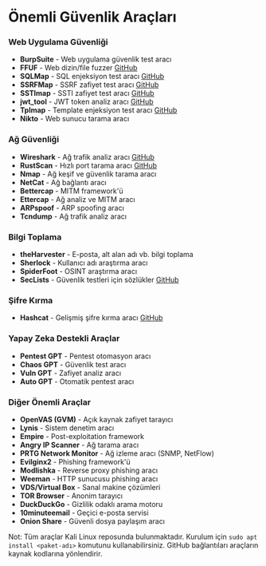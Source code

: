 # Önemli Güvenlik Araçları

### Web Uygulama Güvenliği
- **BurpSuite** - Web uygulama güvenlik test aracı
- **FFUF** - Web dizin/file fuzzer [GitHub](https://github.com/ffuf/ffuf)
- **SQLMap** - SQL enjeksiyon test aracı [GitHub](https://github.com/sqlmapproject/sqlmap)
- **SSRFMap** - SSRF zafiyet test aracı [GitHub](https://github.com/swisskyrepo/SSRFmap)
- **SSTImap** - SSTI zafiyet test aracı [GitHub](https://github.com/vladko312/SSTImap)
- **jwt_tool** - JWT token analiz aracı [GitHub](https://github.com/ticarpi/jwt_tool)
- **Tplmap** - Template enjeksiyon test aracı [GitHub](https://github.com/epinna/tplmap)
- **Nikto** - Web sunucu tarama aracı

### Ağ Güvenliği
- **Wireshark** - Ağ trafik analiz aracı [GitHub](https://github.com/wireshark/wireshark)
- **RustScan** - Hızlı port tarama aracı [GitHub](https://github.com/bee-san/RustScan)
- **Nmap** - Ağ keşif ve güvenlik tarama aracı
- **NetCat** - Ağ bağlantı aracı
- **Bettercap** - MITM framework'ü
- **Ettercap** - Ağ analiz ve MITM aracı
- **ARPspoof** - ARP spoofing aracı
- **Tcndump** - Ağ trafik analiz aracı

### Bilgi Toplama
- **theHarvester** - E-posta, alt alan adı vb. bilgi toplama
- **Sherlock** - Kullanıcı adı araştırma aracı
- **SpiderFoot** - OSINT araştırma aracı
- **SecLists** - Güvenlik testleri için sözlükler [GitHub](https://github.com/danielmiessler/SecLists)

### Şifre Kırma
- **Hashcat** - Gelişmiş şifre kırma aracı [GitHub](https://github.com/hashcat/hashcat)

### Yapay Zeka Destekli Araçlar
- **Pentest GPT** - Pentest otomasyon aracı
- **Chaos GPT** - Güvenlik test aracı
- **Vuln GPT** - Zafiyet analiz aracı
- **Auto GPT** - Otomatik pentest aracı

### Diğer Önemli Araçlar
- **OpenVAS (GVM)** - Açık kaynak zafiyet tarayıcı
- **Lynis** - Sistem denetim aracı
- **Empire** - Post-exploitation framework
- **Angry IP Scanner** - Ağ tarama aracı
- **PRTG Network Monitor** - Ağ izleme aracı (SNMP, NetFlow)
- **Evilginx2** - Phishing framework'ü
- **Modlishka** - Reverse proxy phishing aracı
- **Weeman** - HTTP sunucusu phishing aracı
- **VDS/Virtual Box** - Sanal makine çözümleri
- **TOR Browser** - Anonim tarayıcı
- **DuckDuckGo** - Gizlilik odaklı arama motoru
- **10minuteemail** - Geçici e-posta servisi
- **Onion Share** - Güvenli dosya paylaşım aracı

Not: Tüm araçlar Kali Linux reposunda bulunmaktadır. Kurulum için `sudo apt install <paket-adı>` komutunu kullanabilirsiniz. GitHub bağlantıları araçların kaynak kodlarına yönlendirir.
